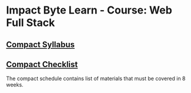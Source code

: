 # Impact Byte Learn - Course: Web Full Stack

## [Compact Syllabus](./SYLLABUS.md)

## [Compact Checklist](./CHECKLIST.md)

The compact schedule contains list of materials that must be covered in 8 weeks.

